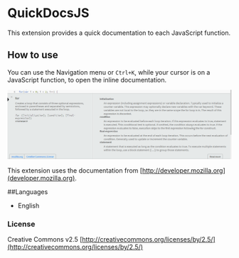 # QuickDocsJS
This extension provides a quick documentation to each JavaScript function.

## How to use
You can use the Navigation menu or ```Ctrl+K```, while your cursor is on a JavaScript function, to open the inline documentation.

![Example](image/example.png?raw=true)

This extension uses the documentation from [http://developer.mozilla.org](developer.mozilla.org).

##Languages
+ English

### License
Creative Commons v2.5
[http://creativecommons.org/licenses/by/2.5/](http://creativecommons.org/licenses/by/2.5/)